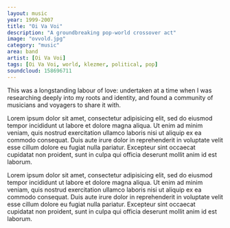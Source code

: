 ```yaml
---
layout: music
year: 1999-2007
title: "Oi Va Voi"
description: "A groundbreaking pop-world crossover act"
image: "ovvold.jpg"
category: "music"
area: band
artist: [Oi Va Voi]
tags: [Oi Va Voi, world, klezmer, political, pop]
soundcloud: 158696711
---
```

This was a longstanding labour of love: undertaken at a time when I was researching deeply into my roots and identity, and found a community of musicians and voyagers to share it with.

Lorem ipsum dolor sit amet, consectetur adipisicing elit, sed do eiusmod
tempor incididunt ut labore et dolore magna aliqua. Ut enim ad minim veniam,
quis nostrud exercitation ullamco laboris nisi ut aliquip ex ea commodo
consequat. Duis aute irure dolor in reprehenderit in voluptate velit esse
cillum dolore eu fugiat nulla pariatur. Excepteur sint occaecat cupidatat non
proident, sunt in culpa qui officia deserunt mollit anim id est laborum.

Lorem ipsum dolor sit amet, consectetur adipisicing elit, sed do eiusmod
tempor incididunt ut labore et dolore magna aliqua. Ut enim ad minim veniam,
quis nostrud exercitation ullamco laboris nisi ut aliquip ex ea commodo
consequat. Duis aute irure dolor in reprehenderit in voluptate velit esse
cillum dolore eu fugiat nulla pariatur. Excepteur sint occaecat cupidatat non
proident, sunt in culpa qui officia deserunt mollit anim id est laborum.


